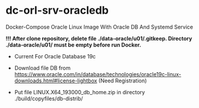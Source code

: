 # dc-orl-srv-oracledb

Docker-Compose Oracle Linux Image With Oracle DB And Systemd Service

**!!! After clone repository, delete file ./data-oracle/u01/.gitkeep. Directory ./data-oracle/u01/ must be empty before run Docker.**

 - Current For Oracle Database 19c

 - Download file DB from https://www.oracle.com/in/database/technologies/oracle19c-linux-downloads.html#license-lightbox (Need Registration)

 - Put file LINUX.X64_193000_db_home.zip in directory ./build/copyfiles/db-distrib/

